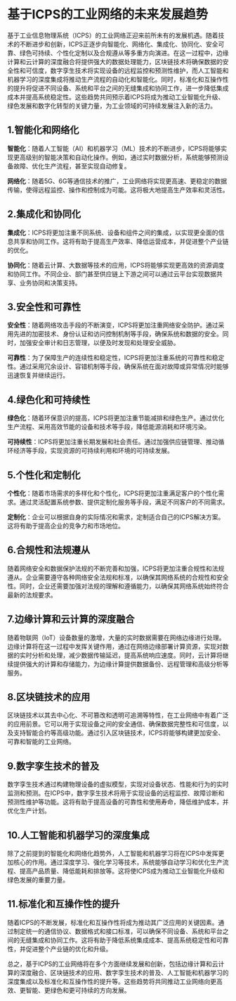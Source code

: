 <!--
title: 基于ICPS的工业网络的未来发展趋势
subtitle: 工业网络
author: 柴浩轩
keyword: 工业网络架构
published: 2024-05-20
topicImg: assets/2/md8.jpg
-->


# 基于ICPS的工业网络的未来发展趋势


基于工业信息物理系统（ICPS）的工业网络正迎来前所未有的发展机遇。随着技术的不断进步和创新，ICPS正逐步向智能化、网络化、集成化、协同化、安全可靠、绿色可持续、个性化定制以及合规遵从等多重方向演进。在这一过程中，边缘计算和云计算的深度融合将提供强大的数据处理能力，区块链技术将确保数据的安全性和可信度，数字孪生技术将实现设备的远程监控和预测性维护，而人工智能和机器学习的深度集成将推动生产流程的自动化和智能化。同时，标准化和互操作性的提升将促进不同设备、系统和平台之间的无缝集成和协同工作，进一步降低集成成本并提高系统稳定性。这些趋势共同预示着ICPS将成为推动工业智能化升级、绿色发展和数字化转型的关键力量，为工业领域的可持续发展注入新的活力。

## 1.智能化和网络化

__智能化__：随着人工智能（AI）和机器学习（ML）技术的不断进步，ICPS将能够实现更高级别的智能决策和自动化操作。例如，通过实时数据分析，系统能够预测设备故障、优化生产流程，甚至实现自动修复。

__网络化__：随着5G、6G等通信技术的推广，工业网络将实现更高速、更稳定的数据传输，使得远程监控、操作和控制成为可能。这将极大地提高生产效率和灵活性。

## 2.集成化和协同化

__集成化__：ICPS将更加注重不同系统、设备和组件之间的集成，以实现更全面的信息共享和协同工作。这将有助于提高生产效率、降低运营成本，并促进整个产业链的优化。

__协同化__：随着云计算、大数据等技术的应用，ICPS将能够实现更高效的资源调度和协同工作。不同企业、部门甚至供应链上下游之间可以通过云平台实现数据共享、业务协同和决策支持。


## 3.安全性和可靠性

__安全性__：随着网络攻击手段的不断演变，ICPS将更加注重网络安全防护。通过采用先进的加密技术、身份认证和访问控制机制等手段，确保系统和数据的安全。同时，加强安全审计和日志管理，以便及时发现和处理安全威胁。

__可靠性__：为了保障生产的连续性和稳定性，ICPS将更加注重系统的可靠性和稳定性。通过采用冗余设计、容错机制等手段，确保系统在面对故障或异常情况时能够迅速恢复并继续运行。


## 4.绿色化和可持续性

__绿色化__：随着环保意识的提高，ICPS将更加注重节能减排和绿色生产。通过优化生产流程、采用高效节能的设备和技术等手段，降低能源消耗和环境污染。

__可持续性__：ICPS将更加注重长期发展和社会责任。通过加强供应链管理、推动循环经济等手段，实现资源的可持续利用和环境的可持续发展。

## 5.个性化和定制化

__个性化__：随着市场需求的多样化和个性化，ICPS将更加注重满足客户的个性化需求。通过灵活配置系统参数、提供定制化服务等手段，满足不同客户的不同需求。

__定制化__：企业可以根据自身的实际情况和需求，定制适合自己的ICPS解决方案。这将有助于提高企业的竞争力和市场地位。

## 6.合规性和法规遵从

随着网络安全和数据保护法规的不断完善和加强，ICPS将更加注重合规性和法规遵从。企业需要遵守各种网络安全法规和标准，以确保其网络系统的合规性和安全性。同时，企业还需要加强对法规的理解和遵循能力，以确保其网络系统始终符合最新的法规要求。

## 7.边缘计算和云计算的深度融合
随着物联网（IoT）设备数量的激增，大量的实时数据需要在网络边缘进行处理。边缘计算将在这一过程中发挥关键作用，通过在网络边缘部署计算资源，实现对数据的实时分析和处理，减少数据传输延迟，提高系统响应速度。同时，云计算将继续提供强大的计算和存储能力，为边缘计算提供数据备份、远程管理和高级分析等服务。

## 8.区块链技术的应用

区块链技术以其去中心化、不可篡改和透明可追溯等特性，在工业网络中有着广泛的应用前景。它可以用于实现设备之间的安全通信、确保数据完整性和可信度，以及支持智能合约等高级功能。通过引入区块链技术，ICPS将能够构建更加安全、可靠和智能的工业网络。

## 9.数字孪生技术的普及
数字孪生技术通过构建物理设备的虚拟模型，实现对设备状态、性能和行为的实时监测和预测。在ICPS中，数字孪生技术将用于实现设备的远程监控、故障诊断和预测性维护等功能。这将有助于提高设备的可靠性和使用寿命，降低维护成本，并优化生产计划。

## 10.人工智能和机器学习的深度集成
除了之前提到的智能化和网络化趋势外，人工智能和机器学习将在ICPS中发挥更加核心的作用。通过深度学习、强化学习等技术，系统能够自动学习和优化生产流程、提高产品质量、降低能耗和排放等。这将使ICPS成为推动工业智能化升级和绿色发展的重要力量。
## 11.标准化和互操作性的提升
随着ICPS的不断发展，标准化和互操作性将成为推动其广泛应用的关键因素。通过制定统一的通信协议、数据格式和接口标准，可以确保不同设备、系统和平台之间的无缝集成和协同工作。这将有助于降低系统集成成本、提高系统稳定性和可靠性，并促进整个产业链的优化和升级。

总之，基于ICPS的工业网络将在多个方面继续发展和创新，包括边缘计算和云计算的深度融合、区块链技术的应用、数字孪生技术的普及、人工智能和机器学习的深度集成以及标准化和互操作性的提升等。这些趋势将共同推动工业网络向更高效、更智能、更绿色和更可持续的方向发展。



